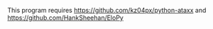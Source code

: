 This program requires https://github.com/kz04px/python-ataxx
and https://github.com/HankSheehan/EloPy
